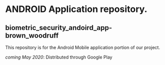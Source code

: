 # ANDROID Application repository.
## biometric_security_andoird_app-brown_woodruff

This repository is for the Android Mobile application portion of our project.

_coming May 2020_: Distributed through Google Play
